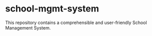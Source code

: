 # school-mgmt-system
This repository contains a comprehensible and user-friendly  School Management System.
